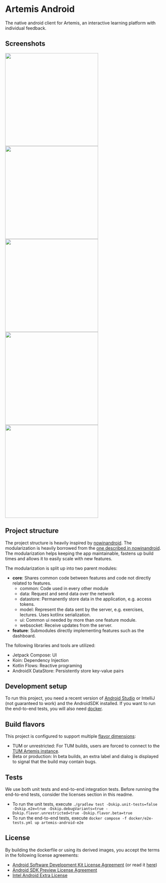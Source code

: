 # Artemis Android
The native android client for Artemis, an interactive learning platform with individual feedback. 

## Screenshots
<img src="/home/tim/Code/artemis-native-client/playStoreScreenshots/smartphone/dashboard.png" width="300"/>
<img src="/home/tim/Code/artemis-native-client/playStoreScreenshots/smartphone/exerciseList.png" width="300"/>
<img src="/home/tim/Code/artemis-native-client/playStoreScreenshots/smartphone/lecture.png" width="300"/>
<img src="/home/tim/Code/artemis-native-client/playStoreScreenshots/smartphone/quiz.png" width="300"/>
<img src="/home/tim/Code/artemis-native-client/playStoreScreenshots/smartphone/conversationOverview.png" width="300"/>

## Project structure
The project structure is heavily inspired by [nowinandroid](https://github.com/android/nowinandroid). 
The modularization is heavily borrowed from the [one described in nowinandroid](https://github.com/android/nowinandroid/blob/main/docs/ModularizationLearningJourney.md).
The modularization helps keeping the app maintainable, fastens up build times and allows it to easily scale with new features.

The modularization is split up into two parent modules:
- **core**: Shares common code between features and code not directly related to features.
  - common: Code used in every other module
  - data: Request and send data over the network
  - datastore: Permanently store data in the application, e.g. access tokens.
  - model: Represent the data sent by the server, e.g. exercises, lectures. Uses kotlinx serialization.
  - ui: Common ui needed by more than one feature module.
  - websocket: Receive updates from the server.
- **feature**: Submodules directly implementing features such as the dashboard.


The following libraries and tools are utilized:
- Jetpack Compose: UI
- Koin: Dependency Injection
- Kotlin Flows: Reactive programing
- AndroidX DataStore: Persistently store key-value pairs

## Development setup
To run this project, you need a recent version of [Android Studio](https://developer.android.com/studio) or IntelliJ (not guaranteed to work) and the AndroidSDK installed.
If you want to run the end-to-end tests, you will also need [docker](https://www.docker.com/). 

## Build flavors
This project is configured to support multiple [flavor dimensions](https://developer.android.com/build/build-variants):
- TUM or unrestricted: For TUM builds, users are forced to connect to the [TUM Artemis instance](https://artemis.cit.tum.de).
- Beta or production: In beta builds, an extra label and dialog is displayed to signal that the build may contain bugs. 

## Tests
We use both unit tests and end-to-end integration tests. Before running the end-to-end tests, consider the licenses section in this readme.
- To run the unit tests, execute `./gradlew test -Dskip.unit-tests=false -Dskip.e2e=true -Dskip.debugVariants=true -Dskip.flavor.unrestricted=true -Dskip.flavor.beta=true`
- To run the end-to-end tests, execute `docker compose -f docker/e2e-tests.yml up artemis-android-e2e`

## License
By building the dockerfile or using its derived images, you accept the terms in the following license agreements:
* [Android Software Development Kit License Agreement](https://raw.githubusercontent.com/thyrlian/AndroidSDK/master/EULA/AndroidSoftwareDevelopmentKitLicenseAgreement-20190116) (or read it [here](https://developer.android.com/studio/terms.html))
* [Android SDK Preview License Agreement](https://raw.githubusercontent.com/thyrlian/AndroidSDK/master/EULA/AndroidSDKPreviewLicenseAgreement)
* [Intel Android Extra License](https://raw.githubusercontent.com/thyrlian/AndroidSDK/master/EULA/IntelAndroidExtraLicense)